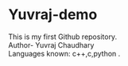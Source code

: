 # Yuvraj-demo
This is my first Github repository.
<br>
Author- Yuvraj Chaudhary
<br>
Languages known: c++,c,python .
